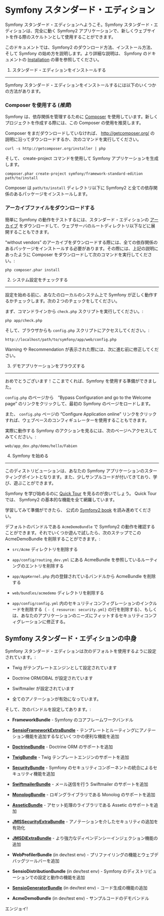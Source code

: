 Symfony スタンダード・エディション
==================================

Symfony スタンダード・エディションへようこそ。Symfony スタンダード・エディションは、完全に動く Symfony2 アプリケーションで、新しくウェブサイトを作る際のスケルトンとして使用することができます。

このドキュメントでは、Symfony2 のダウンロード方法、インストール方法、そして Symfony の始め方を説明します。より詳細な説明は、 Symfony のドキュメントの  [Installation][1] の章を参照してください。

1) スタンダード・エディションをインストールする
-----------------------------------------------

Symfony スタンダード・エディションをインストールするには以下のいくつかの方法があります。

### Composer を使用する (*推奨*)

Symfony は、依存関係を管理するために  [Composer][2] を使用しています。新しくプロジェクトを作成する際には、この Composer の使用を推奨します。

Composer をまだダウンロードしていなければ、 http://getcomposer.org/ の説明に沿ってダウンロードするか、次のコマンドを実行してください。

    curl -s http://getcomposer.org/installer | php

そして、 create-project コマンドを使用して Symfony アプリケーションを生成します。


    composer.phar create-project symfony/framework-standard-edition path/to/install

Composer は `path/to/install` ディレクトリ以下に Symfony2 と全ての依存関係のあるパッケージをインストールします。

### アーカイブファイルをダウンロードする

簡単に Symfony の動作をテストするには、スタンダード・エディションの [アーカイブ][3] をダウンロードして、ウェブサーバのルートディレクトリ以下などに展開することもできます。

“without vendors” のアーカイブをダウンロードする際には、全ての依存関係のあるパッケージをインストールする必要があります。その際には、上記の説明にあったように Composer をダウンロードして次のコマンドを実行してください。:

    php composer.phar install

2) システム設定をチェックする
-----------------------------

設定を始める前に、あなたのローカルのシステム上で Symfony が正しく動作するかチェックします。次の２つのチェックをしてください。

まず、コマンドラインから `check.php` スクリプトを実行してください。:

    php app/check.php

そして、ブラウザからも `config.php` スクリプトにアクセスしてください。:

    http://localhost/path/to/symfony/app/web/config.php

Warning や Recommendation が表示された際には、次に進む前に修正してください。

3) デモアプリケーションをブラウズする
-------------------------------------

おめでとうございます！ここまでくれば、Symfony を使用する準備ができました。

`config.php` のページから　”Bypass Configuration and go to the Welcome page” のリンクをクリックして、最初の Symfony のページをロードします。 

また、 `config.php` ページの “Configure Application online” リンクをクリックすれば、ウェブベースのコンフィギュレーターを使用することもできます。

実際に動作する Symfony のアクションを見るには、次のページへアクセスしてみてください。:

    web/app_dev.php/demo/hello/Fabien

4) Symfony を始める
-------------------

このディストリビューションは、あなたの Symfony アプリケーションのスターティングポイントとなります。また、少しサンプルコードが付いてきており、学び、遊ぶことができます。

Symfony を学び始めるのに [Quick Tour][4] を見るのが良いでしょう。 Quick Tour では、 Symfony2 の基本的な機能を全て網羅しています。

学習してみて準備ができたら、 公式の [Symfony2 book][5] を読み進めてください。

デフォルトのバンドルである `AcmeDemoBundle` で Symfony2 の動作を確認することができます。それでいくつか遊んで試したら、次のステップでこの AcmeDemoBundle を削除することができます。:

  * `src/Acme` ディレクトリを削除する

  * `app/config/routing_dev.yml` にある AcmeBundle を参照しているルーティングのエントリを削除する

  * `app/AppKernel.php` 内の登録されているバンドルから AcmeBundle を削除する

  * `web/bundles/acmedemo` ディレクトリを削除する

  * `app/config/config.yml` 内のセキュリティコンフィグレーションのインクルードを削除する（ `- { resource: security.yml}` の行を削除する）、もしくは、あなたのアプリケーションのニーズにフィットするセキュリティコンフィグレーションに修正する。


Symfony スタンダード・エディションの中身
----------------------------------------

Symfony スタンダード・エディションは次のデフォルトを使用するように設定されています。:

  * Twig がテンプレートエンジンとして設定されています

  * Doctrine ORM/DBAL が設定されています

  * Swiftmailer が設定されています

  * 全てのアノテーションが有効になっています。

そして、次のバンドルを設定してあります。:

  * **FrameworkBundle** - Symfony のコアフレームワークバンドル

  * [**SensioFrameworkExtraBundle**][6] - テンプレートとルーティングにアノテーション機能を追加するなどいくつかの便利な機能を追加

  * [**DoctrineBundle**][7] - Doctrine ORM のサポートを追加

  * [**TwigBundle**][8] - Twig テンプレートエンジンのサポートを追加

  * [**SecurityBundle**][9] - Symfony のセキュリティコンポーネントの統合によるセキュリティ機能を追加

  * [**SwiftmailerBundle**][10] - メール送信を行う Swiftmailer のサポートを追加

  * [**MonologBundle**][11] - ロギングライブラリである Monolog のサポートを追加

  * [**AsseticBundle**][12] - アセット処理のライブラリである Assetic のサポートを追加

  * [**JMSSecurityExtraBundle**][13] - アノテーションを介したセキュリティの追加を有効化

  * [**JMSDiExtraBundle**][14] - より強力なディペンデンシーインジェクション機能の追加

  * **WebProfilerBundle** (in dev/test env) - プリファイリングの機能とウェブデバッグツールバーを追加

  * **SensioDistributionBundle** (in dev/test env) - Symfony のディストリビューションでの設定と動作の機能を追加

  * [**SensioGeneratorBundle**][15] (in dev/test env) - コード生成の機能の追加

  * **AcmeDemoBundle** (in dev/test env) - サンプルコードのデモバンドル

エンジョイ!

[1]:  http://symfony.com/doc/2.1/book/installation.html
[2]:  http://getcomposer.org/
[3]:  http://symfony.com/download
[4]:  http://symfony.com/doc/2.1/quick_tour/the_big_picture.html
[5]:  http://symfony.com/doc/2.1/
[6]:  http://symfony.com/doc/2.1/bundles/SensioFrameworkExtraBundle/index.html
[7]:  http://symfony.com/doc/2.1/book/doctrine.html
[8]:  http://symfony.com/doc/2.1/book/templating.html
[9]:  http://symfony.com/doc/2.1/book/security.html
[10]: http://symfony.com/doc/2.1/cookbook/email.html
[11]: http://symfony.com/doc/2.1/cookbook/logging/monolog.html
[12]: http://symfony.com/doc/2.1/cookbook/assetic/asset_management.html
[13]: http://jmsyst.com/bundles/JMSSecurityExtraBundle/1.1
[14]: http://jmsyst.com/bundles/JMSDiExtraBundle/1.0
[15]: http://symfony.com/doc/2.1/bundles/SensioGeneratorBundle/index.html
